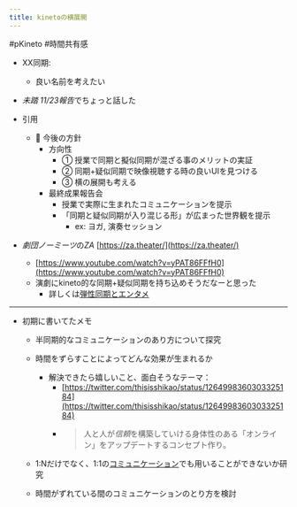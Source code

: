 ```yaml
---
title: kinetoの横展開
---
```


\#pKineto #時間共有感

* XX同期:
  
  * 良い名前を考えたい
* *未踏 11/23報告*でちょっと話した

* 引用
  
  * 🧭 今後の方針
    * 方向性
      * ① 授業で同期と擬似同期が混ざる事のメリットの実証
      * ② 同期+疑似同期で映像視聴する時の良いUIを見つける
      * ③ 横の展開も考える
    * 最終成果報告会
      * 授業で実際に生まれたコミュニケーションを提示
      * 「同期と疑似同期が入り混じる形」が広まった世界観を提示
        * ex: ヨガ, 演奏セッション
* *劇団ノーミーツ*の*ZA* [https://za.theater/](https://za.theater/)
  
  * [https://www.youtube.com/watch?v=yPAT86FFfH0](https://www.youtube.com/watch?v=yPAT86FFfH0)
  * 演劇にkineto的な同期+疑似同期を持ち込めそうだなーと思った
    * 詳しくは[弾性同期とエンタメ](%E5%BC%BE%E6%80%A7%E5%90%8C%E6%9C%9F%E3%81%A8%E3%82%A8%E3%83%B3%E3%82%BF%E3%83%A1.md)

---

* 初期に書いてたメモ
  * 半同期的なコミュニケーションのあり方について探究
  
  * 時間をずらすことによってどんな効果が生まれるか
    
    * 解決できたら嬉しいこと、面白そうなテーマ：
      * [https://twitter.com/thisisshikao/status/1264998360303325184](https://twitter.com/thisisshikao/status/1264998360303325184)
      * 
         > 
         > 人と人が*信頼*を構築していける身体性のある「オンライン」をアップデートするコンセプト作り。
  
  * 1:Nだけでなく、1:1の[コミュニケーション](%E3%82%B3%E3%83%9F%E3%83%A5%E3%83%8B%E3%82%B1%E3%83%BC%E3%82%B7%E3%83%A7%E3%83%B3.md)でも用いることができないか研究
  
  * 時間がずれている間のコミュニケーションのとり方を検討
